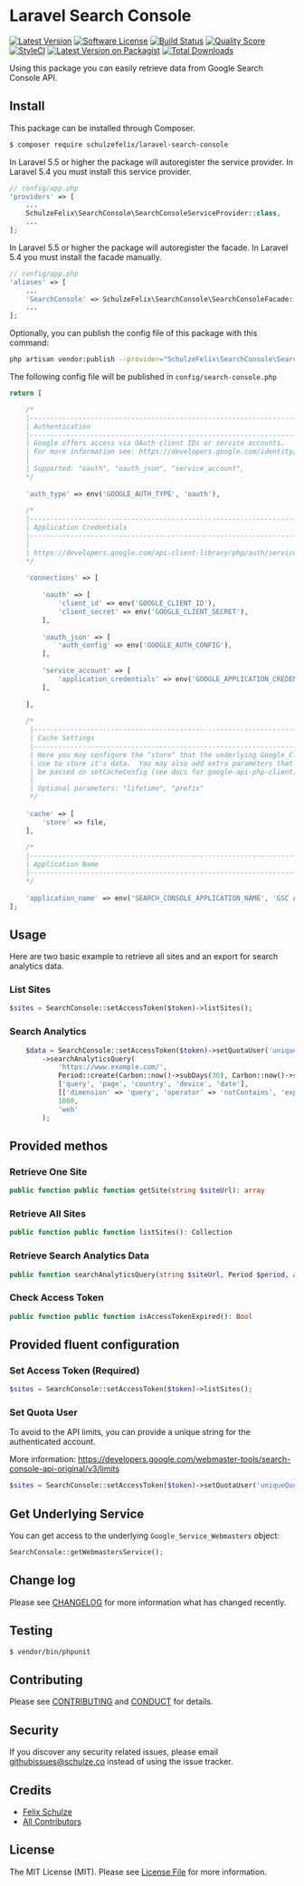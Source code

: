 # Laravel Search Console

[![Latest Version](https://img.shields.io/github/release/schulzefelix/laravel-search-console.svg?style=flat-square)](https://github.com/schulzefelix/laravel-search-console/releases)
[![Software License][ico-license]](LICENSE.md)
[![Build Status][ico-travis]][link-travis]
[![Quality Score][ico-code-quality]][link-code-quality]
[![StyleCI](https://styleci.io/repos/97710032/shield)](https://styleci.io/repos/97710032)
[![Latest Version on Packagist][ico-version]][link-packagist]
[![Total Downloads][ico-downloads]][link-downloads]

Using this package you can easily retrieve data from Google Search Console API.

## Install

This package can be installed through Composer.

``` bash
$ composer require schulzefelix/laravel-search-console
```

In Laravel 5.5 or higher the package will autoregister the service provider. In Laravel 5.4 you must install this service provider.
```php
// config/app.php
'providers' => [
    ...
    SchulzeFelix\SearchConsole\SearchConsoleServiceProvider::class,
    ...
];
```

In Laravel 5.5 or higher the package will autoregister the facade. In Laravel 5.4 you must install the facade manually.

```php
// config/app.php
'aliases' => [
    ...
    'SearchConsole' => SchulzeFelix\SearchConsole\SearchConsoleFacade::class,
    ...
];
```


Optionally, you can publish the config file of this package with this command:

``` bash
php artisan vendor:publish --provider="SchulzeFelix\SearchConsole\SearchConsoleServiceProvider"
```

The following config file will be published in `config/search-console.php`

```php
return [

    /*
    |--------------------------------------------------------------------------
    | Authentication
    |--------------------------------------------------------------------------
    | Google offers access via OAuth client IDs or service accounts.
    | For more information see: https://developers.google.com/identity/protocols/OAuth2
    |
    | Supported: "oauth", "oauth_json", "service_account",
    */
 
    'auth_type' => env('GOOGLE_AUTH_TYPE', 'oauth'),
 
    /*
    |--------------------------------------------------------------------------
    | Application Credentials
    |--------------------------------------------------------------------------
    |
    | https://developers.google.com/api-client-library/php/auth/service-accounts#creatinganaccount
    */
 
    'connections' => [
 
        'oauth' => [
            'client_id' => env('GOOGLE_CLIENT_ID'),
            'client_secret' => env('GOOGLE_CLIENT_SECRET'),
        ],
 
        'oauth_json' => [
            'auth_config' => env('GOOGLE_AUTH_CONFIG'),
        ],
 
        'service_account' => [
            'application_credentials' => env('GOOGLE_APPLICATION_CREDENTIALS'),
        ],
 
    ],
 
    /*
     |--------------------------------------------------------------------------
     | Cache Settings
     |--------------------------------------------------------------------------
     | Here you may configure the "store" that the underlying Google_Client will
     | use to store it's data.  You may also add extra parameters that will
     | be passed on setCacheConfig (see docs for google-api-php-client).
     |
     | Optional parameters: "lifetime", "prefix"
     */
 
    'cache' => [
        'store' => file,
    ],
 
    /*
    |--------------------------------------------------------------------------
    | Application Name
    |--------------------------------------------------------------------------
    */
 
    'application_name' => env('SEARCH_CONSOLE_APPLICATION_NAME', 'GSC Agent'),
];
```

## Usage

Here are two basic example to retrieve all sites and an export for search analytics data.
### List Sites

```php
$sites = SearchConsole::setAccessToken($token)->listSites();
```

### Search Analytics

```php
    $data = SearchConsole::setAccessToken($token)->setQuotaUser('uniqueQuotaUserString')
        ->searchAnalyticsQuery(
            'https://www.example.com/',
            Period::create(Carbon::now()->subDays(30), Carbon::now()->subDays(2)),
            ['query', 'page', 'country', 'device', 'date'],
            [['dimension' => 'query', 'operator' => 'notContains', 'expression' => 'cheesecake']],
            1000,
            'web'
        );
```

## Provided methos
### Retrieve One Site
```php
public function public function getSite(string $siteUrl): array
```

### Retrieve All Sites
```php
public function public function listSites(): Collection
```

### Retrieve Search Analytics Data
```php
public function searchAnalyticsQuery(string $siteUrl, Period $period, array $dimensions = [], array $filters = [], int $rows = 1000, string $searchType = 'web'): Collection
```

### Check Access Token
```php
public function public function isAccessTokenExpired(): Bool
```

## Provided fluent configuration

### Set Access Token (Required)

```php
$sites = SearchConsole::setAccessToken($token)->listSites();
```

### Set Quota User
To avoid to the API limits, you can provide a unique string for the authenticated account.

More information: https://developers.google.com/webmaster-tools/search-console-api-original/v3/limits
```php
$sites = SearchConsole::setAccessToken($token)->setQuotaUser('uniqueQuotaUserString')->listSites();
```

## Get Underlying Service
You can get access to the underlying `Google_Service_Webmasters` object:

```php
SearchConsole::getWebmastersService();
```

## Change log

Please see [CHANGELOG](CHANGELOG.md) for more information what has changed recently.

## Testing

``` bash
$ vendor/bin/phpunit
```

## Contributing

Please see [CONTRIBUTING](CONTRIBUTING.md) and [CONDUCT](CONDUCT.md) for details.

## Security

If you discover any security related issues, please email githubissues@schulze.co instead of using the issue tracker.

## Credits

- [Felix Schulze][link-author]
- [All Contributors][link-contributors]

## License

The MIT License (MIT). Please see [License File](LICENSE.md) for more information.

[ico-version]: https://img.shields.io/packagist/v/schulzefelix/laravel-search-console.svg?style=flat-square
[ico-license]: https://img.shields.io/badge/license-MIT-brightgreen.svg?style=flat-square
[ico-travis]: https://img.shields.io/travis/schulzefelix/laravel-search-console/master.svg?style=flat-square
[ico-scrutinizer]: https://img.shields.io/scrutinizer/coverage/g/schulzefelix/laravel-search-console.svg?style=flat-square
[ico-code-quality]: https://scrutinizer-ci.com/g/schulzefelix/laravel-search-console/badges/quality-score.png?b=master
[ico-downloads]: https://img.shields.io/packagist/dt/schulzefelix/laravel-search-console.svg?style=flat-square

[link-packagist]: https://packagist.org/packages/schulzefelix/laravel-search-console
[link-travis]: https://travis-ci.org/schulzefelix/laravel-search-console
[link-scrutinizer]: https://scrutinizer-ci.com/g/schulzefelix/laravel-search-console/code-structure
[link-code-quality]: https://scrutinizer-ci.com/g/schulzefelix/laravel-search-console
[link-downloads]: https://packagist.org/packages/schulzefelix/laravel-search-console
[link-author]: https://github.com/schulzefelix
[link-contributors]: ../../contributors
